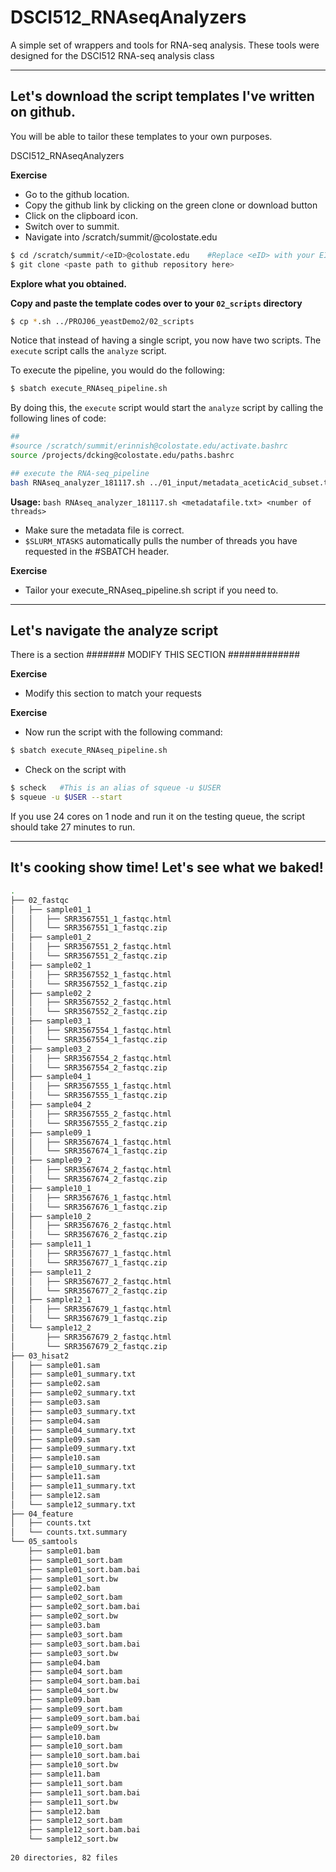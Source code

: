 # DSCI512_RNAseqAnalyzers
A simple set of wrappers and tools for RNA-seq analysis. These tools were designed for the DSCI512 RNA-seq analysis class


----


## Let's download the script templates I've written on github.

You will be able to tailor these templates to your own purposes.

DSCI512_RNAseqAnalyzers

**Exercise**

  * Go to the github location.
  * Copy the github link by clicking on the green clone or download button
  * Click on the clipboard icon.
  * Switch over to summit.
  * Navigate into /scratch/summit/<eID>@colostate.edu
  
```bash
$ cd /scratch/summit/<eID>@colostate.edu    #Replace <eID> with your EID
$ git clone <paste path to github repository here>
```

**Explore what you obtained.**

**Copy and paste the template codes over to your `02_scripts` directory**

```bash
$ cp *.sh ../PROJ06_yeastDemo2/02_scripts
```

Notice that instead of having a single script, you now have two scripts. The `execute` script calls the `analyze` script. 

To execute the pipeline, you would do the following:

```bash
$ sbatch execute_RNAseq_pipeline.sh
```

By doing this, the `execute` script would start the `analyze` script by calling the following lines of code:

```bash
##
#source /scratch/summit/erinnish@colostate.edu/activate.bashrc
source /projects/dcking@colostate.edu/paths.bashrc

## execute the RNA-seq_pipeline
bash RNAseq_analyzer_181117.sh ../01_input/metadata_aceticAcid_subset.txt $SLURM_NTASKS
```

**Usage:** `bash RNAseq_analyzer_181117.sh <metadatafile.txt> <number of threads>`
   *  Make sure the metadata file is correct.
   * `$SLURM_NTASKS` automatically pulls the number of threads you have requested in the #SBATCH header.

**Exercise**
  * Tailor your execute_RNAseq_pipeline.sh script if you need to.

-----

## Let's navigate the analyze script

There is a section ####### MODIFY THIS SECTION #############

**Exercise** 

  * Modify this section to match your requests
  
**Exercise**
  
  * Now run the script with the following command:
  
```bash
$ sbatch execute_RNAseq_pipeline.sh
```

  * Check on the script with
  
```bash
$ scheck   #This is an alias of squeue -u $USER
$ squeue -u $USER --start
```

If you use 24 cores on 1 node and run it on the testing queue, the script should take 27 minutes to run.

-----

## It's cooking show time! Let's see what we baked!

```bash
.
├── 02_fastqc
│   ├── sample01_1
│   │   ├── SRR3567551_1_fastqc.html
│   │   └── SRR3567551_1_fastqc.zip
│   ├── sample01_2
│   │   ├── SRR3567551_2_fastqc.html
│   │   └── SRR3567551_2_fastqc.zip
│   ├── sample02_1
│   │   ├── SRR3567552_1_fastqc.html
│   │   └── SRR3567552_1_fastqc.zip
│   ├── sample02_2
│   │   ├── SRR3567552_2_fastqc.html
│   │   └── SRR3567552_2_fastqc.zip
│   ├── sample03_1
│   │   ├── SRR3567554_1_fastqc.html
│   │   └── SRR3567554_1_fastqc.zip
│   ├── sample03_2
│   │   ├── SRR3567554_2_fastqc.html
│   │   └── SRR3567554_2_fastqc.zip
│   ├── sample04_1
│   │   ├── SRR3567555_1_fastqc.html
│   │   └── SRR3567555_1_fastqc.zip
│   ├── sample04_2
│   │   ├── SRR3567555_2_fastqc.html
│   │   └── SRR3567555_2_fastqc.zip
│   ├── sample09_1
│   │   ├── SRR3567674_1_fastqc.html
│   │   └── SRR3567674_1_fastqc.zip
│   ├── sample09_2
│   │   ├── SRR3567674_2_fastqc.html
│   │   └── SRR3567674_2_fastqc.zip
│   ├── sample10_1
│   │   ├── SRR3567676_1_fastqc.html
│   │   └── SRR3567676_1_fastqc.zip
│   ├── sample10_2
│   │   ├── SRR3567676_2_fastqc.html
│   │   └── SRR3567676_2_fastqc.zip
│   ├── sample11_1
│   │   ├── SRR3567677_1_fastqc.html
│   │   └── SRR3567677_1_fastqc.zip
│   ├── sample11_2
│   │   ├── SRR3567677_2_fastqc.html
│   │   └── SRR3567677_2_fastqc.zip
│   ├── sample12_1
│   │   ├── SRR3567679_1_fastqc.html
│   │   └── SRR3567679_1_fastqc.zip
│   └── sample12_2
│       ├── SRR3567679_2_fastqc.html
│       └── SRR3567679_2_fastqc.zip
├── 03_hisat2
│   ├── sample01.sam
│   ├── sample01_summary.txt
│   ├── sample02.sam
│   ├── sample02_summary.txt
│   ├── sample03.sam
│   ├── sample03_summary.txt
│   ├── sample04.sam
│   ├── sample04_summary.txt
│   ├── sample09.sam
│   ├── sample09_summary.txt
│   ├── sample10.sam
│   ├── sample10_summary.txt
│   ├── sample11.sam
│   ├── sample11_summary.txt
│   ├── sample12.sam
│   └── sample12_summary.txt
├── 04_feature
│   ├── counts.txt
│   └── counts.txt.summary
└── 05_samtools
    ├── sample01.bam
    ├── sample01_sort.bam
    ├── sample01_sort.bam.bai
    ├── sample01_sort.bw
    ├── sample02.bam
    ├── sample02_sort.bam
    ├── sample02_sort.bam.bai
    ├── sample02_sort.bw
    ├── sample03.bam
    ├── sample03_sort.bam
    ├── sample03_sort.bam.bai
    ├── sample03_sort.bw
    ├── sample04.bam
    ├── sample04_sort.bam
    ├── sample04_sort.bam.bai
    ├── sample04_sort.bw
    ├── sample09.bam
    ├── sample09_sort.bam
    ├── sample09_sort.bam.bai
    ├── sample09_sort.bw
    ├── sample10.bam
    ├── sample10_sort.bam
    ├── sample10_sort.bam.bai
    ├── sample10_sort.bw
    ├── sample11.bam
    ├── sample11_sort.bam
    ├── sample11_sort.bam.bai
    ├── sample11_sort.bw
    ├── sample12.bam
    ├── sample12_sort.bam
    ├── sample12_sort.bam.bai
    └── sample12_sort.bw
    
20 directories, 82 files
```



